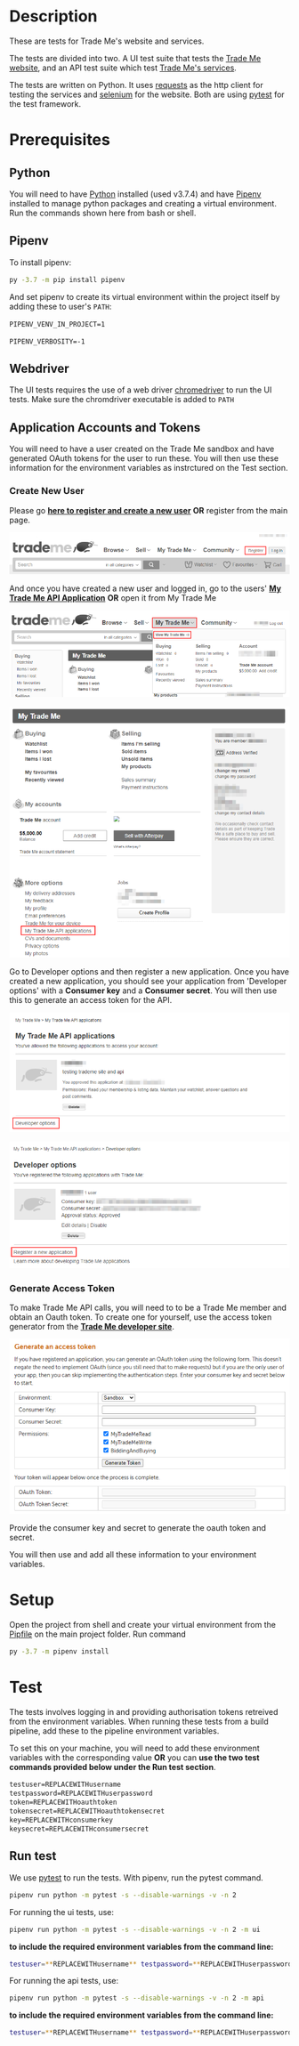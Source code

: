 
# Description
These are tests for Trade Me's website and services.

The tests are divided into two. A UI test suite that tests the [Trade Me website](https://www.tmsandbox.co.nz/), and an API test suite which test [Trade Me's services](https://developer.trademe.co.nz/api-overview/).

The tests are written on Python. It uses [requests](https://docs.python-requests.org/en/master) as the http client for testing the services and [selenium](https://github.com/SeleniumHQ/selenium/tree/trunk/py) for the website. Both are using [pytest](https://docs.pytest.org/en/latest) for the test framework.

# Prerequisites

## Python

You will need to have [Python](https://www.python.org/) installed (used v3.7.4) and have [Pipenv](https://pypi.org/project/pipenv/) installed to manage python packages and creating a virtual environment. Run the commands shown here from bash or shell.


## Pipenv

To install pipenv:
```bash
py -3.7 -m pip install pipenv
```

And set pipenv to create its virtual environment within the project itself by adding these to user's `PATH`:

`PIPENV_VENV_IN_PROJECT=1`

`PIPENV_VERBOSITY=-1`

## Webdriver

The UI tests requires the use of a web driver [chromedriver](https://chromedriver.chromium.org/) to run the UI tests. Make sure the chromdriver executable is added to `PATH`

## Application Accounts and Tokens

You will need to have a user created on the Trade Me sandbox and have generated OAuth tokens for the user to run these. You will then use these information for the environment variables as instrctured on the Test section.


### Create New User

Please go **[here to register and create a new user](https://www.tmsandbox.co.nz/Members/Register.aspx)** **OR** register from the main page.

![register](files/register.png)

And once you have created a new user and logged in, go to the users' **[My Trade Me API Application](https://www.tmsandbox.co.nz/MyTradeMe/Api/MyApplications.aspx)** **OR** open it from My Trade Me

![viewMyTradeMe](files/viewMyTradeMe.png)

![myTradeMeAPIApplications](files/myTradeMeAPIApplications.png)

Go to Developer options and then register a new application. Once you have created a new application, you should see your application from 'Developer options' with a **Consumer key** and a **Consumer secret**. You will then use this to generate an access token for the API.

![viewDeveloperOptions](files/viewDeveloperOptions.png)

![viewRegisterANewApplication](files/viewRegisterANewApplication.png)

### Generate Access Token

To make Trade Me API calls, you will need to to be a Trade Me member and obtain an Oauth token. To create one for yourself, use the access token generator from the **[Trade Me developer site](https://developer.trademe.co.nz/api-overview/authentication/)**.

![generateAccessToken](files/generateAccessToken.png)

Provide the consumer key and secret to generate the oauth token and secret.

You will then use and add all these information to your environment variables.

# Setup
Open the project from shell and create your virtual environment from the [Pipfile](Pipfile) on the main project folder. Run command
```bash
py -3.7 -m pipenv install
```

# Test
The tests involves logging in and providing authorisation tokens retreived from the environment variables. When running these tests from a build pipeline, add these to the pipeline environment variables.

To set this on your machine, you will need to add these environment variables with the corresponding value **OR** you can **use the two test commands provided below under the Run test section**.

```text
testuser=REPLACEWITHusername
testpassword=REPLACEWITHuserpassword
token=REPLACEWITHoauthtoken
tokensecret=REPLACEWITHoauthtokensecret
key=REPLACEWITHconsumerkey
keysecret=REPLACEWITHconsumersecret
```
## Run test

We use [pytest](https://pypi.org/project/pytest/) to run the tests. With pipenv, run the pytest command.

```bash
pipenv run python -m pytest -s --disable-warnings -v -n 2
```

For running the ui tests, use:
```bash
pipenv run python -m pytest -s --disable-warnings -v -n 2 -m ui
```

**to include the required environment variables from the command line:**
```bash
testuser=**REPLACEWITHusername** testpassword=**REPLACEWITHuserpassword** token=**REPLACEWITHoauthtoken** tokensecret=**REPLACEWITHoauthtokensecret** key=**REPLACEWITHconsumerkey** keysecret=**REPLACEWITHconsumersecret** pipenv run python -m pytest -s --disable-warnings -v -n 2 -m ui
```

For running the api tests, use:
```bash
pipenv run python -m pytest -s --disable-warnings -v -n 2 -m api
```

**to include the required environment variables from the command line:**
```bash
testuser=**REPLACEWITHusername** testpassword=**REPLACEWITHuserpassword** token=**REPLACEWITHoauthtoken** tokensecret=**REPLACEWITHoauthtokensecret** key=**REPLACEWITHconsumerkey** keysecret=**REPLACEWITHconsumersecret** pipenv run python -m pytest -s --disable-warnings -v -n 2 -m api
```
